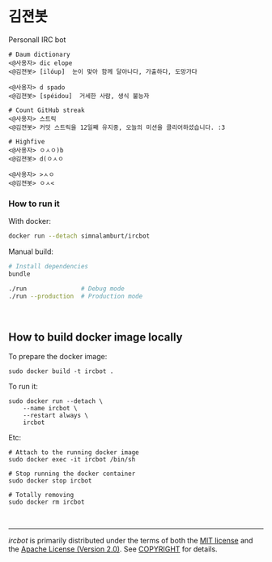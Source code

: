 김젼봇
========
Personall IRC bot
```console
# Daum dictionary
<@사용자> dic elope
<@김젼봇> [ilóup]  눈이 맞아 함께 달아나다, 가출하다, 도망가다

<@사용자> d spado
<@김젼봇> [spéidou]  거세한 사람, 생식 불능자

# Count GitHub streak
<@사용자> 스트릭
<@김젼봇> 커밋 스트릭을 12일째 유지중, 오늘의 미션을 클리어하셨습니다. :3

# Highfive
<@사용자> ㅇㅅㅇ)b
<@김젼봇> d(ㅇㅅㅇ

<@사용자> >ㅅㅇ
<@김젼봇> ㅇㅅ<
```

### How to run it
With docker:

```bash
docker run --detach simnalamburt/ircbot
```

Manual build:

```bash
# Install dependencies
bundle

./run               # Debug mode
./run --production  # Production mode
```


<br>

How to build docker image locally
--------
To prepare the docker image:

```shell
sudo docker build -t ircbot .
```

To run it:

```shell
sudo docker run --detach \
    --name ircbot \
    --restart always \
    ircbot
```

Etc:

```shell
# Attach to the running docker image
sudo docker exec -it ircbot /bin/sh

# Stop running the docker container
sudo docker stop ircbot

# Totally removing
sudo docker rm ircbot
```

<br>

--------
*ircbot* is primarily distributed under the terms of both the [MIT license]
and the [Apache License (Version 2.0)]. See [COPYRIGHT] for details.

[MIT license]: LICENSE-MIT
[Apache License (Version 2.0)]: LICENSE-APACHE
[COPYRIGHT]: COPYRIGHT
